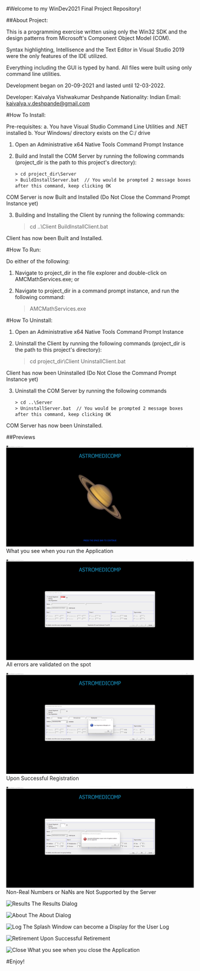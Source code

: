 #Welcome to my WinDev2021 Final Project Repository!

##About Project:

This is a programming exercise written using only
the Win32 SDK and the design patterns from Microsoft's
Component Object Model (COM).

Syntax highlighting, Intellisence and the Text Editor
in Visual Studio 2019 were the only features of the
IDE utilized.

Everything including the GUI is typed by hand. All
files were built using only command line utilities.

Development began on 20-09-2021 and lasted until
12-03-2022.

Developer:   Kaivalya Vishwakumar Deshpande
Nationality: Indian
Email: kaivalya.v.deshpande@gmail.com

#How To Install:

Pre-requisites:
a. You have Visual Studio Command Line Utilities and .NET installed
b. Your Windows/ directory exists on the C:/ drive

1. Open an Administrative x64 Native Tools Command Prompt Instance

2. Build and Install the COM Server by running the following commands
   (project_dir is the path to this project's directory):
   
   	   > cd project_dir\Server
   	   > BuildInstallServer.bat  // You would be prompted 2 message boxes after this command, keep clicking OK

COM Server is now Built and Installed (Do Not Close the Command Prompt Instance yet)

3. Building and Installing the Client by running the following commands:

	> cd ..\Client
	> BuildInstallClient.bat

Client has now been Built and Installed.

#How To Run:

Do either of the following:

1. Navigate to project_dir in the file explorer and double-click on AMCMathServices.exe; or

2. Navigate to project_dir in a command prompt instance, and run the following command:

	> AMCMathServices.exe

#How To Uninstall:

1. Open an Administrative x64 Native Tools Command Prompt Instance

2. Uninstall the Client by running the following commands
   (project_dir is the path to this project's directory):

	> cd project_dir\Client
	> UninstallClient.bat

Client has now been Uninstalled (Do Not Close the Command Prompt Instance yet)

3. Uninstall the COM Server by running the following commands
   
   	   > cd ..\Server
   	   > UninstallServer.bat  // You would be prompted 2 message boxes after this command, keep clicking OK

COM Server has now been Uninstalled.

##Previews

![Splash Screen](Previews/01_Splash.png)
What you see when you run the Application

![Spot Validation](Previews/02_SpotValidation.png)
All errors are validated on the spot

![Registration](Previews/03_UponRegistration.png)
Upon Successful Registration

![Negative Square Roots](Previews/04_NegativeSquareRoots.png)
Non-Real Numbers or NaNs are Not Supported by the Server

![Results](Preview/05_Results.png)
The Results Dialog

![About](Preview/06_About.png)
The About Dialog

![Log](Preview/07_Log.png)
The Splash Window can become a Display for the User Log

![Retirement](Preview/08_UponRetirement.png)
Upon Successful Retirement

![Close](Preview/09_Close.png)
What you see when you close the Application

#Enjoy!
